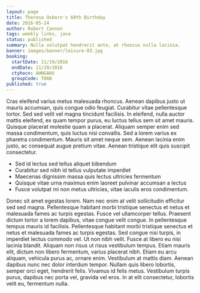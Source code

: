 ```yaml
---
layout: page
title: Theresa Osborn's 60th Birthday
date: 2016-05-24
author: Robert Cannon
tags: weekly links, java
status: published
summary: Nulla volutpat hendrerit ante, at rhoncus nulla lacinia.
banner: images/banner/leisure-03.jpg
booking:
  startDate: 11/19/2016
  endDate: 11/20/2016
  ctyhocn: AHNGAHX
  groupCode: TO6B
published: true
---
```

Cras eleifend varius metus malesuada rhoncus. Aenean dapibus justo ut mauris accumsan, quis congue odio feugiat. Curabitur vitae pellentesque tortor. Sed sed velit vel magna tincidunt facilisis. In eleifend, nulla auctor mattis eleifend, ex quam tempor purus, eu luctus tellus sem sit amet mauris. Quisque placerat molestie quam a placerat. Aliquam semper enim sed massa condimentum, quis luctus nisi convallis. Sed a lorem varius ex pharetra condimentum. Mauris sit amet neque sem. Aenean lacinia enim justo, ac consequat augue pretium vitae. Aenean tristique elit quis suscipit consectetur.

* Sed id lectus sed tellus aliquet bibendum
* Curabitur sed nibh id tellus vulputate imperdiet
* Maecenas dignissim massa quis lectus ultricies fermentum
* Quisque vitae urna maximus enim laoreet pulvinar accumsan a lectus
* Fusce volutpat mi non metus ultricies, vitae iaculis eros condimentum.

Donec sit amet egestas lorem. Nam nec enim at velit sollicitudin efficitur sed sed magna. Pellentesque habitant morbi tristique senectus et netus et malesuada fames ac turpis egestas. Fusce vel ullamcorper tellus. Praesent dictum tortor a lorem dapibus, vitae congue velit congue. In pellentesque tempus mauris id facilisis. Pellentesque habitant morbi tristique senectus et netus et malesuada fames ac turpis egestas. Sed congue nisi turpis, in imperdiet lectus commodo vel. Ut non nibh velit. Fusce at libero eu nisi lacinia blandit.
Aliquam non risus ut risus vestibulum tempus. Etiam mauris elit, dictum non libero fermentum, varius placerat nibh. Etiam eu arcu aliquam, vehicula purus ac, ornare enim. Vestibulum at mattis diam. Aenean dapibus nunc nec dolor interdum tempor. Nullam quis libero lobortis, semper orci eget, hendrerit felis. Vivamus id felis metus. Vestibulum turpis purus, dapibus nec porta vel, gravida vel eros. In at elit consectetur, lobortis velit eu, fermentum nulla.
